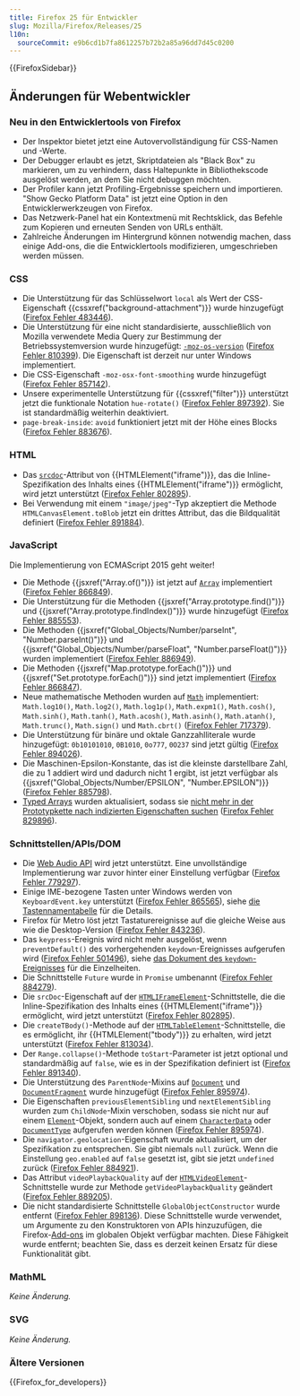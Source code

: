 ```yaml
---
title: Firefox 25 für Entwickler
slug: Mozilla/Firefox/Releases/25
l10n:
  sourceCommit: e9b6cd1b7fa8612257b72b2a85a96dd7d45c0200
---
```


{{FirefoxSidebar}}

## Änderungen für Webentwickler

### Neu in den Entwicklertools von Firefox

- Der Inspektor bietet jetzt eine Autovervollständigung für CSS-Namen und -Werte.
- Der Debugger erlaubt es jetzt, Skriptdateien als "Black Box" zu markieren, um zu verhindern, dass Haltepunkte in Bibliothekscode ausgelöst werden, an dem Sie nicht debuggen möchten.
- Der Profiler kann jetzt Profiling-Ergebnisse speichern und importieren. "Show Gecko Platform Data" ist jetzt eine Option in den Entwicklerwerkzeugen von Firefox.
- Das Netzwerk-Panel hat ein Kontextmenü mit Rechtsklick, das Befehle zum Kopieren und erneuten Senden von URLs enthält.
- Zahlreiche Änderungen im Hintergrund können notwendig machen, dass einige Add-ons, die die Entwicklertools modifizieren, umgeschrieben werden müssen.

### CSS

- Die Unterstützung für das Schlüsselwort `local` als Wert der CSS-Eigenschaft {{cssxref("background-attachment")}} wurde hinzugefügt ([Firefox Fehler 483446](https://bugzil.la/483446)).
- Die Unterstützung für eine nicht standardisierte, ausschließlich von Mozilla verwendete Media Query zur Bestimmung der Betriebssystemversion wurde hinzugefügt: [`-moz-os-version`](/de/docs/Web/CSS/CSS_media_queries/Using_media_queries#-moz-os-version) ([Firefox Fehler 810399](https://bugzil.la/810399)). Die Eigenschaft ist derzeit nur unter Windows implementiert.
- Die CSS-Eigenschaft `-moz-osx-font-smoothing` wurde hinzugefügt ([Firefox Fehler 857142](https://bugzil.la/857142)).
- Unsere experimentelle Unterstützung für {{cssxref("filter")}} unterstützt jetzt die funktionale Notation `hue-rotate()` ([Firefox Fehler 897392](https://bugzil.la/897392)). Sie ist standardmäßig weiterhin deaktiviert.
- `page-break-inside`: `avoid` funktioniert jetzt mit der Höhe eines Blocks ([Firefox Fehler 883676](https://bugzil.la/883676)).

### HTML

- Das [`srcdoc`](/de/docs/Web/HTML/Reference/Elements/iframe#srcdoc)-Attribut von {{HTMLElement("iframe")}}, das die Inline-Spezifikation des Inhalts eines {{HTMLElement("iframe")}} ermöglicht, wird jetzt unterstützt ([Firefox Fehler 802895](https://bugzil.la/802895)).
- Bei Verwendung mit einem `"image/jpeg"`-Typ akzeptiert die Methode `HTMLCanvasElement.toBlob` jetzt ein drittes Attribut, das die Bildqualität definiert ([Firefox Fehler 891884](https://bugzil.la/891884)).

### JavaScript

Die Implementierung von ECMAScript 2015 geht weiter!

- Die Methode {{jsxref("Array.of()")}} ist jetzt auf [`Array`](/de/docs/Web/JavaScript/Reference/Global_Objects/Array) implementiert ([Firefox Fehler 866849](https://bugzil.la/866849)).
- Die Unterstützung für die Methoden {{jsxref("Array.prototype.find()")}} und {{jsxref("Array.prototype.findIndex()")}} wurde hinzugefügt ([Firefox Fehler 885553](https://bugzil.la/885553)).
- Die Methoden {{jsxref("Global_Objects/Number/parseInt", "Number.parseInt()")}} und {{jsxref("Global_Objects/Number/parseFloat", "Number.parseFloat()")}} wurden implementiert ([Firefox Fehler 886949](https://bugzil.la/886949)).
- Die Methoden {{jsxref("Map.prototype.forEach()")}} und {{jsxref("Set.prototype.forEach()")}} sind jetzt implementiert ([Firefox Fehler 866847](https://bugzil.la/866847)).
- Neue mathematische Methoden wurden auf [`Math`](/de/docs/Web/JavaScript/Reference/Global_Objects/Math) implementiert: `Math.log10()`, `Math.log2()`, `Math.log1p()`, `Math.expm1()`, `Math.cosh()`, `Math.sinh()`, `Math.tanh()`, `Math.acosh()`, `Math.asinh()`, `Math.atanh()`, `Math.trunc()`, `Math.sign()` und `Math.cbrt()` ([Firefox Fehler 717379](https://bugzil.la/717379)).
- Die Unterstützung für binäre und oktale Ganzzahlliterale wurde hinzugefügt: `0b10101010`, `0B1010`, `0o777`, `0O237` sind jetzt gültig ([Firefox Fehler 894026](https://bugzil.la/894026)).
- Die Maschinen-Epsilon-Konstante, das ist die kleinste darstellbare Zahl, die zu 1 addiert wird und dadurch nicht 1 ergibt, ist jetzt verfügbar als {{jsxref("Global_Objects/Number/EPSILON", "Number.EPSILON")}} ([Firefox Fehler 885798](https://bugzil.la/885798)).
- [Typed Arrays](/de/docs/Web/JavaScript/Reference/Global_Objects/TypedArray) wurden aktualisiert, sodass sie [nicht mehr in der Prototypkette nach indizierten Eigenschaften suchen](/de/docs/Web/JavaScript/Reference/Global_Objects/TypedArray#property_access) ([Firefox Fehler 829896](https://bugzil.la/829896)).

### Schnittstellen/APIs/DOM

- Die [Web Audio API](/de/docs/Web/API/Web_Audio_API) wird jetzt unterstützt. Eine unvollständige Implementierung war zuvor hinter einer Einstellung verfügbar ([Firefox Fehler 779297](https://bugzil.la/779297)).
- Einige IME-bezogene Tasten unter Windows werden von `KeyboardEvent.key` unterstützt ([Firefox Fehler 865565](https://bugzil.la/865565)), siehe [die Tastennamentabelle](/de/docs/Web/API/KeyboardEvent#keyname_table_win) für die Details.
- Firefox für Metro löst jetzt Tastaturereignisse auf die gleiche Weise aus wie die Desktop-Version ([Firefox Fehler 843236](https://bugzil.la/843236)).
- Das `keypress`-Ereignis wird nicht mehr ausgelöst, wenn `preventDefault()` des vorhergehenden `keydown`-Ereignisses aufgerufen wird ([Firefox Fehler 501496](https://bugzil.la/501496)), siehe [das Dokument des `keydown`-Ereignisses](</de/docs/Web/API/Element/keydown_event#preventdefault()_of_keydown_event>) für die Einzelheiten.
- Die Schnittstelle `Future` wurde in `Promise` umbenannt ([Firefox Fehler 884279](https://bugzil.la/884279)).
- Die `srcDoc`-Eigenschaft auf der [`HTMLIFrameElement`](/de/docs/Web/API/HTMLIFrameElement)-Schnittstelle, die die Inline-Spezifikation des Inhalts eines {{HTMLElement("iframe")}} ermöglicht, wird jetzt unterstützt ([Firefox Fehler 802895](https://bugzil.la/802895)).
- Die `createTBody()`-Methode auf der [`HTMLTableElement`](/de/docs/Web/API/HTMLTableElement)-Schnittstelle, die es ermöglicht, ihr {{HTMLElement("tbody")}} zu erhalten, wird jetzt unterstützt ([Firefox Fehler 813034](https://bugzil.la/813034)).
- Der `Range.collapse()`-Methode `toStart`-Parameter ist jetzt optional und standardmäßig auf `false`, wie es in der Spezifikation definiert ist ([Firefox Fehler 891340](https://bugzil.la/891340)).
- Die Unterstützung des `ParentNode`-Mixins auf [`Document`](/de/docs/Web/API/Document) und [`DocumentFragment`](/de/docs/Web/API/DocumentFragment) wurde hinzugefügt ([Firefox Fehler 895974](https://bugzil.la/895974)).
- Die Eigenschaften `previousElementSibling` und `nextElementSibling` wurden zum `ChildNode`-Mixin verschoben, sodass sie nicht nur auf einem [`Element`](/de/docs/Web/API/Element)-Objekt, sondern auch auf einem [`CharacterData`](/de/docs/Web/API/CharacterData) oder [`DocumentType`](/de/docs/Web/API/DocumentType) aufgerufen werden können ([Firefox Fehler 895974](https://bugzil.la/895974)).
- Die `navigator.geolocation`-Eigenschaft wurde aktualisiert, um der Spezifikation zu entsprechen. Sie gibt niemals `null` zurück. Wenn die Einstellung `geo.enabled` auf `false` gesetzt ist, gibt sie jetzt `undefined` zurück ([Firefox Fehler 884921](https://bugzil.la/884921)).
- Das Attribut `videoPlaybackQuality` auf der [`HTMLVideoElement`](/de/docs/Web/API/HTMLVideoElement)-Schnittstelle wurde zur Methode `getVideoPlaybackQuality` geändert ([Firefox Fehler 889205](https://bugzil.la/889205)).
- Die nicht standardisierte Schnittstelle `GlobalObjectConstructor` wurde entfernt ([Firefox Fehler 898136](https://bugzil.la/898136)). Diese Schnittstelle wurde verwendet, um Argumente zu den Konstruktoren von APIs hinzuzufügen, die Firefox-[Add-ons](/de/docs/Mozilla/Add-ons) im globalen Objekt verfügbar machten. Diese Fähigkeit wurde entfernt; beachten Sie, dass es derzeit keinen Ersatz für diese Funktionalität gibt.

### MathML

_Keine Änderung._

### SVG

_Keine Änderung._

### Ältere Versionen

{{Firefox_for_developers}}
